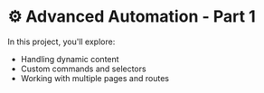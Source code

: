 # ⚙️ Advanced Automation - Part 1

In this project, you'll explore:

- Handling dynamic content
- Custom commands and selectors
- Working with multiple pages and routes
